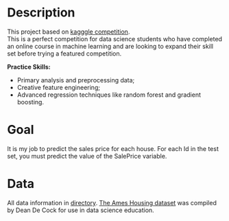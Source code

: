 # Description
This project based on [kagggle competition](https://www.kaggle.com/c/house-prices-advanced-regression-techniques).  
This is a perfect competition for data science students who have completed an online course in machine learning and are looking to expand their skill set before trying a featured competition. 

**Practice Skills:**
-  Primary analysis and preprocessing data;
-  Creative feature engineering;
-  Advanced regression techniques like random forest and gradient boosting.

# Goal
It is my job to predict the sales price for each house. For each Id in the test set, you must predict the value of the SalePrice variable.

# Data
All data information in [directory](/data). 
[The Ames Housing dataset](http://jse.amstat.org/v19n3/decock.pdf) was compiled by Dean De Cock for use in data science education.
